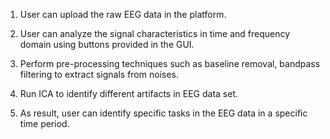1.	User can upload the raw EEG data in the platform.

2.	User can analyze the signal characteristics in time and frequency domain using buttons provided in the GUI.

3.	 Perform pre-processing techniques such as baseline removal, bandpass filtering to extract signals from noises. 

4.	Run ICA to identify different artifacts in EEG data set.

5.	As result, user can identify specific tasks in the EEG data in a specific time period.